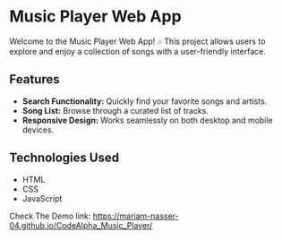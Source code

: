 # Music Player Web App

Welcome to the Music Player Web App! 🎶 This project allows users to explore and enjoy a collection of songs with a user-friendly interface.

## Features

- **Search Functionality:** Quickly find your favorite songs and artists.
- **Song List:** Browse through a curated list of tracks.
- **Responsive Design:** Works seamlessly on both desktop and mobile devices.

## Technologies Used

- HTML
- CSS
- JavaScript

Check The Demo link: https://mariam-nasser-04.github.io/CodeAlpha_Music_Player/
